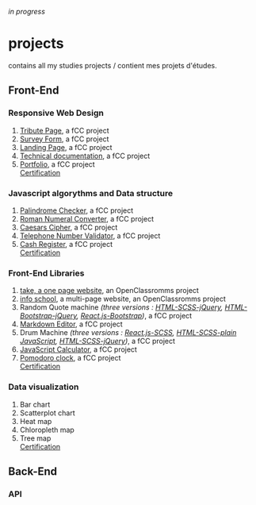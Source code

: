 *in progress*

# projects
contains all my studies projects / contient mes projets d'études.

## Front-End

### Responsive Web Design
1. [Tribute Page](https://github.com/s-manguy/projects/tree/main/RWD/fcc-01-tribute-page), a fCC project
1. [Survey Form](https://github.com/s-manguy/projects/tree/main/RWD/fcc-02-survey-form), a fCC project
1. [Landing Page](https://github.com/s-manguy/projects/tree/main/RWD/fcc-03-landing-page), a fCC project
1. [Technical documentation](https://github.com/s-manguy/projects/tree/main/RWD/fcc-04-technical-documentation), a fCC project
1. [Portfolio](https://github.com/s-manguy/projects/tree/main/RWD/fcc-05-portfolio), a fCC project  
[Certification](https://www.freecodecamp.org/certification/fcc3ab085a4-3e2d-4160-a445-50914111cc0d/responsive-web-design)

### Javascript algorythms and Data structure
1. [Palindrome Checker](https://github.com/s-manguy/projects/tree/main/javascript-algorythms-and-data-structures/01-palindrome-checker), a fCC project
1. [Roman Numeral Converter](https://github.com/s-manguy/projects/tree/main/javascript-algorythms-and-data-structures/02-roman-numeral-converter), a fCC project
1. [Caesars Cipher](https://github.com/s-manguy/projects/tree/main/javascript-algorythms-and-data-structures/03-caesars-cipher), a fCC project
1. [Telephone Number Validator](https://github.com/s-manguy/projects/tree/main/javascript-algorythms-and-data-structures/04-telephone-number-validator), a fCC project
1. [Cash Register](https://github.com/s-manguy/projects/tree/main/javascript-algorythms-and-data-structures/05-cash-register), a fCC project  
[Certification](https://www.freecodecamp.org/certification/fcc3ab085a4-3e2d-4160-a445-50914111cc0d/javascript-algorithms-and-data-structures)

### Front-End Libraries
1. [take, a one page website](https://github.com/s-manguy/projects/tree/main/front-end-libraries/oc-01-onepage-website), an OpenClassromms project
2. [info school](https://github.com/s-manguy/projects/tree/main/front-end-libraries/oc-02-website-InfoSchool), a multi-page website, an OpenClassromms project
3. Random Quote machine *(three versions : [HTML-SCSS-jQuery](https://github.com/s-manguy/projects/tree/main/front-end-libraries/fcc-01-randomquote-version-01-html-scss-jquery), [HTML-Bootstrap-jQuery](https://github.com/s-manguy/projects/tree/main/front-end-libraries/fcc-01-randomquote-version-02-bootstrap-jquery), [React.js-Bootstrap](https://github.com/s-manguy/projects/tree/main/front-end-libraries/fcc-01-randomquote-version-03-react-bootstrap))*, a fCC project
4. [Markdown Editor](https://github.com/s-manguy/projects/tree/main/front-end-libraries/fcc-02-markdown-previewer), a fCC project
5. Drum Machine *(three versions : [React.js-SCSS](https://github.com/s-manguy/projects/tree/main/front-end-libraries/fcc-03-drum-machine-version-01-react), [HTML-SCSS-plain JavaScript](https://github.com/s-manguy/projects/tree/main/front-end-libraries/fcc-03-drum-machine-version-02-plainjavascript), [HTML-SCSS-jQuery](https://github.com/s-manguy/projects/tree/main/front-end-libraries/fcc-03-drum-machine-version-03-jquery))*, a fCC project
6. [JavaScript Calculator](https://github.com/s-manguy/projects/tree/main/front-end-libraries), a fCC project
7. [Pomodoro clock](https://github.com/s-manguy/projects/tree/main/front-end-libraries/fcc-05-pomodoro-clock), a fCC project  
[Certification](https://www.freecodecamp.org/certification/fcc3ab085a4-3e2d-4160-a445-50914111cc0d/front-end-libraries
)

### Data visualization
1. Bar chart
2. Scatterplot chart
3. Heat map
4. Chloropleth map
5. Tree map  
[Certification](https://www.freecodecamp.org/certification/fcc3ab085a4-3e2d-4160-a445-50914111cc0d/data-visualization)

## Back-End
### API

